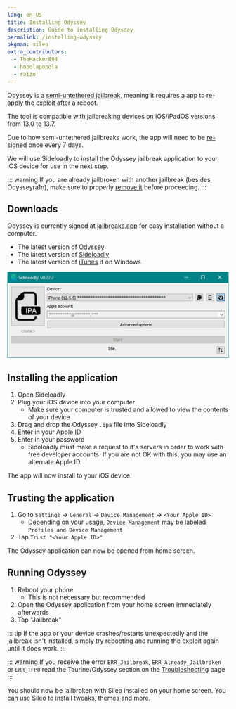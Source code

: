 ```yaml
---
lang: en_US
title: Installing Odyssey
description: Guide to installing Odyssey
permalink: /installing-odyssey
pkgman: sileo
extra_contributors:
  - TheHacker894
  - hopolapopola
  - raizo
---
```


Odyssey is a [semi-untethered jailbreak](/types-of-jailbreak/#semi-untethered-jailbreaks), meaning it requires a app to re-apply the exploit after a reboot.

The tool is compatible with jailbreaking devices on iOS/iPadOS versions from 13.0 to 13.7.

Due to how semi-untethered jailbreaks work, the app will need to be [re-signed](/resigning-apps) once every 7 days.

We will use Sideloadly to install the Odyssey jailbreak application to your iOS device for use in the next step.

::: warning
If you are already jailbroken with another jailbreak (besides Odysseyra1n), make sure to properly [remove it](/restoring-rootfs) before proceeding.
:::

## Downloads

<div class="custom-container tip" id="ifJailbreaksAppSigned"><p>
Odyssey is currently signed at <a href="https://jailbreaks.app/" target="_blank">jailbreaks.app</a> for easy installation without a computer.
</p></div>

- The latest version of [Odyssey](https://theodyssey.dev)
- The latest version of [Sideloadly](https://sideloadly.io/)
- The latest version of [iTunes](https://www.apple.com/itunes/download/win32) if on Windows

![A screenshot of the Sideloadly application (Windows)](/assets/images/sideloadly_win.png)

## Installing the application

1. Open Sideloadly
1. Plug your iOS device into your computer
    - Make sure your computer is trusted and allowed to view the contents of your device
1. Drag and drop the Odyssey `.ipa` file into Sideloadly
1. Enter in your Apple ID
1. Enter in your password
    - Sideloadly must make a request to it's servers in order to work with free developer accounts. If you are not OK with this, you may use an alternate Apple ID.

The app will now install to your iOS device.

## Trusting the application

1. Go to `Settings` -> `General` -> `Device Management` -> `<Your Apple ID>`
    - Depending on your usage, `Device Management` may be labeled `Profiles and Device Management`
1. Tap `Trust "<Your Apple ID>"`

The Odyssey application can now be opened from home screen.

## Running Odyssey

1. Reboot your phone
    - This is not necessary but recommended
1. Open the Odyssey application from your home screen immediately afterwards
1. Tap "Jailbreak"

::: tip
If the app or your device crashes/restarts unexpectedly and the jailbreak isn't installed, simply try rebooting and running the exploit again until it does work.
:::

::: warning
If you receive the error `ERR_Jailbreak`, `ERR_Already_Jailbroken` or `ERR_TFP0` read the Taurine/Odyssey section on the [Troubleshooting](/troubleshooting/#common-errors-on-odyssey-and-taurine) page
:::

You should now be jailbroken with Sileo installed on your home screen. You can use Sileo to install [tweaks](/faq/#what-are-tweaks), themes and more.

